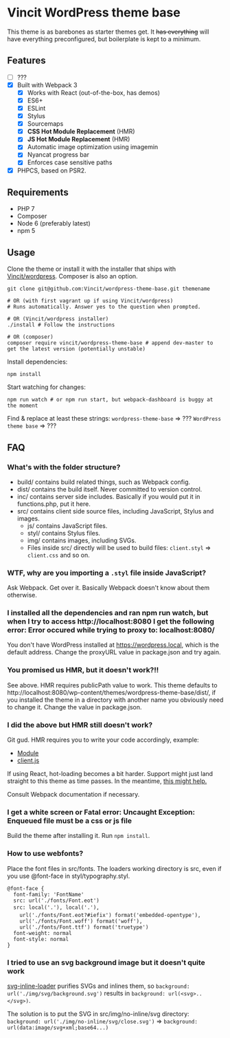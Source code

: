 # Vincit WordPress theme base

This theme is as barebones as starter themes get. It ~~has everything~~ will have everything preconfigured, but boilerplate is kept to a minimum.

## Features
- [ ] ???
- [x] Built with Webpack 3
  - [x] Works with React (out-of-the-box, has demos)
  - [x] ES6+
  - [x] ESLint
  - [x] Stylus
  - [x] Sourcemaps
  - [x] **CSS Hot Module Replacement** (HMR)
  - [x] **JS Hot Module Replacement** (HMR)
  - [x] Automatic image optimization using imagemin
  - [x] Nyancat progress bar
  - [x] Enforces case sensitive paths
- [x] PHPCS, based on PSR2.

## Requirements
- PHP 7
- Composer
- Node 6 (preferably latest)
- npm 5

## Usage
Clone the theme or install it with the installer that ships with [Vincit/wordpress](https://github.com/Vincit/wordpress). Composer is also an option.
```
git clone git@github.com:Vincit/wordpress-theme-base.git themename

# OR (with first vagrant up if using Vincit/wordpress)
# Runs automatically. Answer yes to the question when prompted.

# OR (Vincit/wordpress installer)
./install # Follow the instructions

# OR (composer)
composer require vincit/wordpress-theme-base # append dev-master to get the latest version (potentially unstable)
```

Install dependencies:
```
npm install
```

Start watching for changes:
```
npm run watch # or npm run start, but webpack-dashboard is buggy at the moment
```

Find & replace at least these strings:
`wordpress-theme-base` => ???
`WordPress theme base` => ???

## FAQ
### What's with the folder structure?
- build/ contains build related things, such as Webpack config.
- dist/ contains the build itself. Never committed to version control.
- inc/ contains server side includes. Basically if you would put it in functions.php, put it here.
- src/ contains client side source files, including JavaScript, Stylus and images.
  - js/ contains JavaScript files.
  - styl/ contains Stylus files.
  - img/ contains images, including SVGs.
  - Files inside src/ directly will be used to build files: `client.styl` => `client.css` and so on.

### WTF, why are you importing a `.styl` file inside JavaScript?
Ask Webpack. Get over it. Basically Webpack doesn't know about them otherwise.

### I installed all the dependencies and ran npm run watch, but when I try to access http://localhost:8080 I get the following error: Error occured while trying to proxy to: localhost:8080/
You don't have WordPress installed at https://wordpress.local, which is the default address. Change the proxyURL value in package.json and try again.

### You promised us HMR, but it doesn't work?!!
See above. HMR requires publicPath value to work. This theme defaults to http://localhost:8080/wp-content/themes/wordpress-theme-base/dist/, if you installed the theme in a directory with another name you obviously need to change it.
Change the value in package.json.

### I did the above but HMR still doesn't work?
Git gud. HMR requires you to write your code accordingly, example:
- [Module](https://github.com/Vincit/wordpress-theme-base/blob/master/src/js/components/clock.js)
- [client.js](https://github.com/Vincit/wordpress-theme-base/blob/master/src/client.js)

If using React, hot-loading becomes a bit harder. Support might just land straight to this theme as time passes. In the meantime, [this might help.](https://github.com/wkwiatek/react-hot-loader-minimal-boilerplate/blob/master/src/index.js)

Consult Webpack documentation if necessary.

### I get a white screen or Fatal error: Uncaught Exception: Enqueued file must be a css or js file
Build the theme after installing it. Run `npm install`.

### How to use webfonts?
Place the font files in src/fonts. The loaders working directory is src, even if you use @font-face in styl/typography.styl.

```
@font-face {
  font-family: 'FontName'
  src: url('./fonts/Font.eot')
  src: local('.'), local('.'),
    url('./fonts/Font.eot?#iefix') format('embedded-opentype'),
    url('./fonts/Font.woff') format('woff'),
    url('./fonts/Font.ttf') format('truetype')
  font-weight: normal
  font-style: normal
}
```

### I tried to use an svg background image but it doesn't quite work
[svg-inline-loader](https://github.com/webpack-contrib/svg-inline-loader) purifies SVGs and inlines them, so `background: url('./img/svg/background.svg')` results in `background: url(<svg>..</svg>)`.

The solution is to put the SVG in src/img/no-inline/svg directory: `background: url('./img/no-inline/svg/close.svg')` => `background: url(data:image/svg+xml;base64...)`
